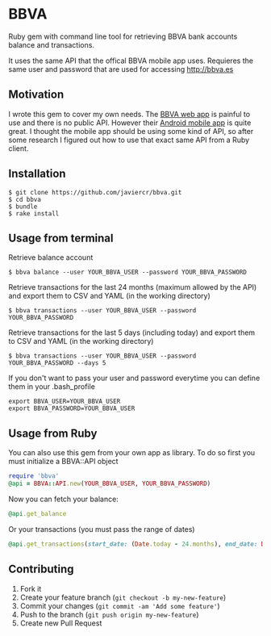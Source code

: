 # BBVA

Ruby gem with command line tool for retrieving BBVA bank accounts balance and transactions.

It uses the same API that the offical BBVA mobile app uses. Requieres the same user and password that are used for accessing http://bbva.es

## Motivation

I wrote this gem to cover my own needs. The [BBVA web app](https://www.bbva.es/) is painful to use and there is no public API. However their [Android mobile app](https://play.google.com/store/apps/developer?id=BBVA) is quite great. I thought the mobile app should be using some kind of API, so after some research I figured out how to use that exact same API from a Ruby client.


## Installation

    $ git clone https://github.com/javiercr/bbva.git
    $ cd bbva
    $ bundle
    $ rake install

## Usage from terminal

Retrieve balance account

    $ bbva balance --user YOUR_BBVA_USER --password YOUR_BBVA_PASSWORD

Retrieve transactions for the last 24 months (maximum allowed by the API) and export them to CSV and YAML (in the working directory)

    $ bbva transactions --user YOUR_BBVA_USER --password YOUR_BBVA_PASSWORD

Retrieve transactions for the last 5 days (including today) and export them to CSV and YAML (in the working directory)

    $ bbva transactions --user YOUR_BBVA_USER --password YOUR_BBVA_PASSWORD --days 5

If you don't want to pass your user and password everytime you can define them in your .bash_profile

    export BBVA_USER=YOUR_BBVA_USER
    export BBVA_PASSWORD=YOUR_BBVA_USER
    
## Usage from Ruby

You can also use this gem from your own app as library. To do so first you must initialize a BBVA::API object

```ruby
require 'bbva'
@api = BBVA::API.new(YOUR_BBVA_USER, YOUR_BBVA_PASSWORD)
```

Now you can fetch your balance:

```ruby
@api.get_balance
```

Or your transactions (you must pass the range of dates)

```ruby
@api.get_transactions(start_date: (Date.today - 24.months), end_date: Date.today)
```

## Contributing

1. Fork it
2. Create your feature branch (`git checkout -b my-new-feature`)
3. Commit your changes (`git commit -am 'Add some feature'`)
4. Push to the branch (`git push origin my-new-feature`)
5. Create new Pull Request
